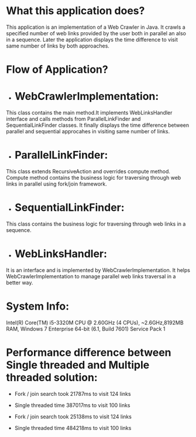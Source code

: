 # What this application does?
This application is an implementation of a Web Crawler in Java. It crawls a specified number of web links provided by the user both in parallel an also in a sequence. Later the application displays the time difference to visit same number of links by both approaches.

# Flow of Application? 
+ # WebCrawlerImplementation: 
This class contains the main method.It implements WebLinksHandler interface and calls methods from ParallelLinkFinder and SequentialLinkFinder classes. It finally displays the time difference between parallel and sequential approcahes in visiting same number of links. 
+ # ParallelLinkFinder: 
This class extends RecursiveAction and overrides compute method. Compute method contains the business logic for traversing through web links in parallel using fork/join framework.
+ # SequentialLinkFinder: 
This class contains the business logic for traversing through web links in a sequence. 
+ # WebLinksHandler: 
It is an interface and is implemented by WebCrawlerImplementation. It helps WebCrawlerImplementation to manage parallel web links traversal in a better way. 

# System Info:
Intel(R) Core(TM) i5-3320M CPU @ 2.60GHz (4 CPUs), ~2.6GHz,8192MB RAM, Windows 7 Enterprise 64-bit (6.1, Build 7601) Service Pack 1

# Performance difference between Single threaded and Multiple threaded solution:
+ Fork / join search took 21787ms to visit 124 links
+ Single threaded time 387017ms to visit 100 links

+ Fork / join search took 25138ms to visit 124 links
+ Single threaded time 484218ms to visit 100 links
